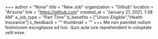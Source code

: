+++
author = "None"
title = "New Job"
organization = "Github"
location = "Arizona"
link = "https://github.com"
created_at = "January 21, 2021, 1:38 AM"
a_job_type = "Part Time"
b_benefits = ["Union-Eligible","Health Insurance"]
c_feedback = ""
thumbnail = ""
+++
Me non paenitet nullum festiviorem excogitasse ad hoc. Quis aute iure reprehenderit in voluptate velit esse.